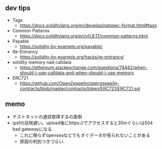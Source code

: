## dev tips

- Tags
  - https://docs.soliditylang.org/en/develop/natspec-format.html#tags
- Common Patterns
  - https://docs.soliditylang.org/en/v0.8.17/common-patterns.html
- Payable
  - https://solidity-by-example.org/payable/
- Re-Entrancy
  - https://solidity-by-example.org/hacks/re-entrancy/
- solidity memory nad calldata
  - https://ethereum.stackexchange.com/questions/74442/when-should-i-use-calldata-and-when-should-i-use-memory
- ERC721
  - https://github.com/OpenZeppelin/openzeppelin-contracts/blob/master/contracts/token/ERC721/ERC721.sol

## memo

* テストネットの通貨取得するの面倒
* ipsfの反映遅い。upload後にhttps://でアクセスすると30mぐらいは504 bad gatewayになる
  * これに限らずopenseaなどでもすぐデータが見られないことがある
  * 原因の判別つきづらい


